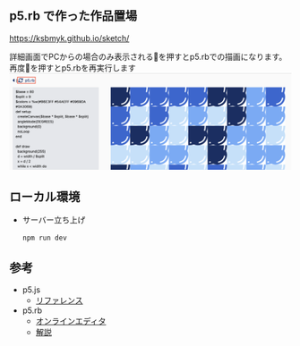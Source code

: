 ## p5.rb で作った作品置場

https://ksbmyk.github.io/sketch/

詳細画面でPCからの場合のみ表示される🔄を押すとp5.rbでの描画になります。再度🔄を押すとp5.rbを再実行します
<img src="public/sketch.png">

## ローカル環境

- サーバー立ち上げ
  ```
  npm run dev
  ```

## 参考
- p5.js
  - [リファレンス](https://p5js.org/)
- p5.rb
  - [オンラインエディタ](https://p5rb.ongaeshi.me/editor/)
  - [解説](https://ongaeshi.hatenablog.com/entry/2023/03/10/021113)